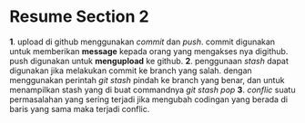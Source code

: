 # Resume Section 2
**1**. upload di github menggunakan *commit* dan *push*. commit digunakan untuk memberikan **message** kepada orang yang mengakses nya digithub. push digunakan untuk **mengupload** ke github. 
**2**. penggunaan *stash* dapat digunakan jika melakukan commit ke branch yang salah. dengan menggunakan perintah *git stash* pindah ke branch yang benar, dan untuk menampilkan stash yang di buat commandnya *git stash pop*
**3**. *conflic* suatu permasalahan yang sering terjadi jika mengubah codingan yang berada di baris yang sama maka terjadi conflic.